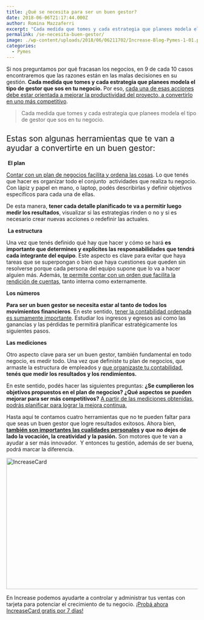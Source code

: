 ```yaml
---
title: ¿Qué se necesita para ser un buen gestor?
date: 2018-06-06T21:17:44.000Z
author: Romina Mazzaferri
excerpt: "Cada medida que tomes y cada estrategia que planees modela el tipo de gestor que sos en tu negocio.\_¡Estas herramientas te van a ayudar a mejorar!\n"
permalink: /se-necesita-buen-gestor/
image: ./wp-content/uploads/2018/06/06211702/Increase-Blog-Pymes-1-01.png
categories:
  - Pymes
---
```

<span style="font-weight: 400;">Si nos preguntamos por qué fracasan los negocios, en 9 de cada 10 casos encontraremos que las razones están en las malas decisiones en su gestión. <strong>Cada medida que tomes y cada estrategia que planees modela el tipo de gestor que sos en tu negocio.</strong> Por eso, <a href="https://increasecard.com/gestion-comercial-6-claves-mejorarla/">cada una de esas acciones debe estar orientada a mejorar la productividad del proyecto, a convertirlo en uno más competitivo</a>. </span>

> <span style="font-weight: 400;">Cada medida que tomes y cada estrategia que planees modela el tipo de gestor que sos en tu negocio. </span>

## <span style="font-weight: 400;">Estas son algunas herramientas que te van a ayudar a convertirte en un buen gestor:</span>

<span style="font-weight: 400;"> </span>**El plan**

[<span style="font-weight: 400;">Contar con un plan de negocios facilita y ordena las cosas</span>](https://increasecard.com/como-hacer-un-plan-de-negocios/)<span style="font-weight: 400;">. Lo que tenés que hacer es organizar todo el conjunto  actividades que realiza tu negocio. Con lápiz y papel en mano, o laptop, podés describirlas y definir objetivos específicos para cada una de ellas. </span>

<span style="font-weight: 400;">De esta manera, </span>**tener cada detalle planificado te va a permitir luego medir los resultados**<span style="font-weight: 400;">, visualizar si las estrategias rinden o no y si es necesario crear nuevas acciones o redefinir las actuales.</span>

<span style="font-weight: 400;"> </span>**La estructura**

<span style="font-weight: 400;">Una vez que tenés definido qué hay que hacer y cómo se hará <strong>es importante que determines y explicites las responsabilidades que tendrá cada integrante del equipo</strong>. Este aspecto es clave para evitar que haya tareas que se superpongan o bien que haya cuestiones que queden sin resolverse porque cada persona del equipo supone que lo va a hacer alguien más. Además, <a href="https://increasecard.com/necesito-mejorar-la-administracion-negocio/">te permite contar con un orden que facilita la rendición de cuentas</a>, tanto interna como externamente. </span>

**Los números**

<span style="font-weight: 400;"><strong>Para ser un buen gestor se necesita estar al tanto de todos los movimientos financieros</strong>. En este sentido, <a href="https://increasecard.com/estas-llevando-bien-contabilidad-negocio/">tener la contabilidad ordenada es sumamente importante</a>. Estudiar los ingresos y egresos así como las ganancias y las pérdidas te permitirá planificar estratégicamente los siguientes pasos.</span>

**Las mediciones** 

<span style="font-weight: 400;">Otro aspecto clave para ser un buen gestor, también fundamental en todo negocio, es medir todo. Una vez que definiste tu plan de negocios, que armaste la estructura de empleados y <a href="https://increasecard.com/estas-llevando-bien-contabilidad-negocio/">que organizaste tu contabilidad</a>, <strong>tenés que medir los resultados y los rendimientos.</strong>  </span>

<span style="font-weight: 400;">En este sentido, podés hacer las siguientes preguntas: <strong>¿Se cumplieron los objetivos propuestos en el plan de negocios? ¿Qué aspectos se pueden mejorar para ser más competitivos?</strong> <a href="https://increasecard.com/necesito-mejorar-la-administracion-negocio/">A partir de las mediciones obtenidas, podrás planificar para lograr la mejora continua.</a></span>

<span style="font-weight: 400;">Hasta aquí te contamos cuatro herramientas que no te pueden faltar para que seas un buen gestor que logre resultados exitosos. Ahora bien, <strong><a href="https://www.increasecard.com/motivar-tus-empleados/">también son importantes las cualidades personales</a> y que no dejes de lado la vocación, la creatividad y la pasión.</strong> Son motores que te van a ayudar a ser más innovador.  Y entonces tu gestión, además de ser buena, podrá marcar la diferencia.</span>

[<img class="aligncenter wp-image-2937 size-full" src="https://d1nzec96y7u1ro.cloudfront.net/wp-content/uploads/2018/02/04133256/Banner.png" alt="IncreaseCard" width="1001" height="345" srcset="https://d1nzec96y7u1ro.cloudfront.net/wp-content/uploads/2018/02/04133256/Banner.png 1001w, https://d1nzec96y7u1ro.cloudfront.net/wp-content/uploads/2018/02/04133256/Banner-300x103.png 300w, https://d1nzec96y7u1ro.cloudfront.net/wp-content/uploads/2018/02/04133256/Banner-768x265.png 768w" sizes="(max-width: 1001px) 100vw, 1001px" />](https://goo.gl/677mFt)<article class="the-post"> 

<div class="ic-post-body">
  <p>
    En Increase podemos ayudarte a controlar y administrar tus ventas con tarjeta para potenciar el crecimiento de tu negocio. <a href="https://goo.gl/677mFt">¡Probá ahora IncreaseCard gratis por 7 días!</a>
  </p>
</div></article>
